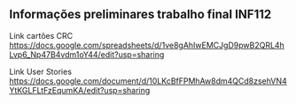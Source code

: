 ## Informações preliminares trabalho final INF112

Link cartões CRC
https://docs.google.com/spreadsheets/d/1ve8gAhIwEMCJgD9pwB2QRL4hLvp6_Np47B4vdm1oY44/edit?usp=sharing

Link User Stories
https://docs.google.com/document/d/10LKcBfFPMhAw8dm4QCd8zsehVN4YtKGLFLtFzEqumKA/edit?usp=sharing
